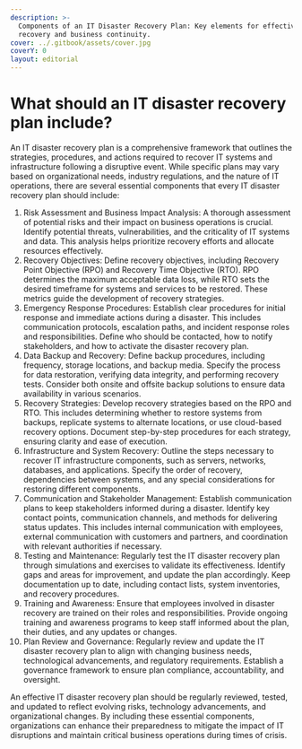```yaml
---
description: >-
  Components of an IT Disaster Recovery Plan: Key elements for effective
  recovery and business continuity.
cover: ../.gitbook/assets/cover.jpg
coverY: 0
layout: editorial
---
```


# What should an IT disaster recovery plan include?

An IT disaster recovery plan is a comprehensive framework that outlines the strategies, procedures, and actions required to recover IT systems and infrastructure following a disruptive event. While specific plans may vary based on organizational needs, industry regulations, and the nature of IT operations, there are several essential components that every IT disaster recovery plan should include:

1. Risk Assessment and Business Impact Analysis: A thorough assessment of potential risks and their impact on business operations is crucial. Identify potential threats, vulnerabilities, and the criticality of IT systems and data. This analysis helps prioritize recovery efforts and allocate resources effectively.
2. Recovery Objectives: Define recovery objectives, including Recovery Point Objective (RPO) and Recovery Time Objective (RTO). RPO determines the maximum acceptable data loss, while RTO sets the desired timeframe for systems and services to be restored. These metrics guide the development of recovery strategies.
3. Emergency Response Procedures: Establish clear procedures for initial response and immediate actions during a disaster. This includes communication protocols, escalation paths, and incident response roles and responsibilities. Define who should be contacted, how to notify stakeholders, and how to activate the disaster recovery plan.
4. Data Backup and Recovery: Define backup procedures, including frequency, storage locations, and backup media. Specify the process for data restoration, verifying data integrity, and performing recovery tests. Consider both onsite and offsite backup solutions to ensure data availability in various scenarios.
5. Recovery Strategies: Develop recovery strategies based on the RPO and RTO. This includes determining whether to restore systems from backups, replicate systems to alternate locations, or use cloud-based recovery options. Document step-by-step procedures for each strategy, ensuring clarity and ease of execution.
6. Infrastructure and System Recovery: Outline the steps necessary to recover IT infrastructure components, such as servers, networks, databases, and applications. Specify the order of recovery, dependencies between systems, and any special considerations for restoring different components.
7. Communication and Stakeholder Management: Establish communication plans to keep stakeholders informed during a disaster. Identify key contact points, communication channels, and methods for delivering status updates. This includes internal communication with employees, external communication with customers and partners, and coordination with relevant authorities if necessary.
8. Testing and Maintenance: Regularly test the IT disaster recovery plan through simulations and exercises to validate its effectiveness. Identify gaps and areas for improvement, and update the plan accordingly. Keep documentation up to date, including contact lists, system inventories, and recovery procedures.
9. Training and Awareness: Ensure that employees involved in disaster recovery are trained on their roles and responsibilities. Provide ongoing training and awareness programs to keep staff informed about the plan, their duties, and any updates or changes.
10. Plan Review and Governance: Regularly review and update the IT disaster recovery plan to align with changing business needs, technological advancements, and regulatory requirements. Establish a governance framework to ensure plan compliance, accountability, and oversight.

An effective IT disaster recovery plan should be regularly reviewed, tested, and updated to reflect evolving risks, technology advancements, and organizational changes. By including these essential components, organizations can enhance their preparedness to mitigate the impact of IT disruptions and maintain critical business operations during times of crisis.
